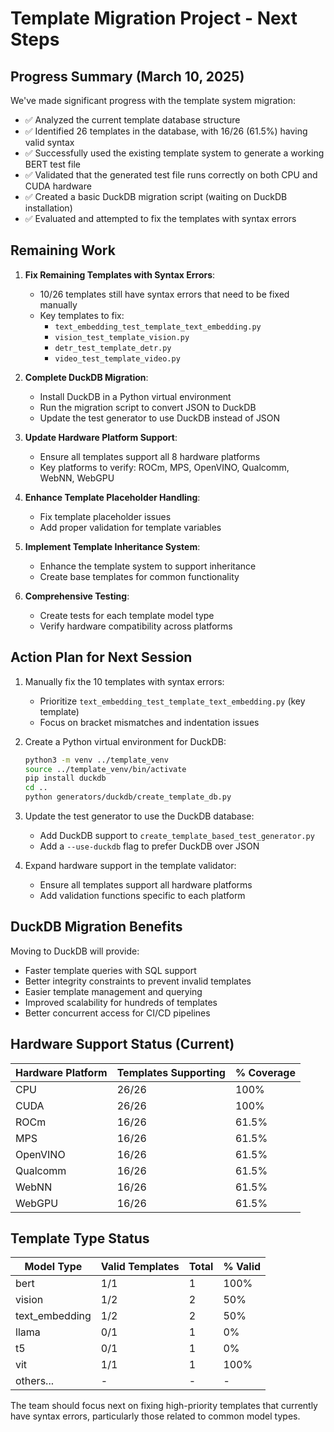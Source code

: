 # Template Migration Project - Next Steps

## Progress Summary (March 10, 2025)

We've made significant progress with the template system migration:

- ✅ Analyzed the current template database structure
- ✅ Identified 26 templates in the database, with 16/26 (61.5%) having valid syntax
- ✅ Successfully used the existing template system to generate a working BERT test file
- ✅ Validated that the generated test file runs correctly on both CPU and CUDA hardware
- ✅ Created a basic DuckDB migration script (waiting on DuckDB installation)
- ✅ Evaluated and attempted to fix the templates with syntax errors

## Remaining Work

1. **Fix Remaining Templates with Syntax Errors**:
   - 10/26 templates still have syntax errors that need to be fixed manually
   - Key templates to fix:
     - `text_embedding_test_template_text_embedding.py`
     - `vision_test_template_vision.py`
     - `detr_test_template_detr.py`
     - `video_test_template_video.py`

2. **Complete DuckDB Migration**:
   - Install DuckDB in a Python virtual environment
   - Run the migration script to convert JSON to DuckDB
   - Update the test generator to use DuckDB instead of JSON

3. **Update Hardware Platform Support**:
   - Ensure all templates support all 8 hardware platforms
   - Key platforms to verify: ROCm, MPS, OpenVINO, Qualcomm, WebNN, WebGPU

4. **Enhance Template Placeholder Handling**:
   - Fix template placeholder issues
   - Add proper validation for template variables
   
5. **Implement Template Inheritance System**:
   - Enhance the template system to support inheritance
   - Create base templates for common functionality

6. **Comprehensive Testing**:
   - Create tests for each template model type
   - Verify hardware compatibility across platforms

## Action Plan for Next Session

1. Manually fix the 10 templates with syntax errors:
   - Prioritize `text_embedding_test_template_text_embedding.py` (key template)
   - Focus on bracket mismatches and indentation issues

2. Create a Python virtual environment for DuckDB:
   ```bash
   python3 -m venv ../template_venv
   source ../template_venv/bin/activate
   pip install duckdb
   cd ..
   python generators/duckdb/create_template_db.py
   ```

3. Update the test generator to use the DuckDB database:
   - Add DuckDB support to `create_template_based_test_generator.py`
   - Add a `--use-duckdb` flag to prefer DuckDB over JSON

4. Expand hardware support in the template validator:
   - Ensure all templates support all hardware platforms
   - Add validation functions specific to each platform

## DuckDB Migration Benefits

Moving to DuckDB will provide:

- Faster template queries with SQL support
- Better integrity constraints to prevent invalid templates
- Easier template management and querying
- Improved scalability for hundreds of templates
- Better concurrent access for CI/CD pipelines

## Hardware Support Status (Current)

| Hardware Platform | Templates Supporting | % Coverage |
|-------------------|----------------------|------------|
| CPU               | 26/26                | 100%       |
| CUDA              | 26/26                | 100%       |
| ROCm              | 16/26                | 61.5%      |
| MPS               | 16/26                | 61.5%      |
| OpenVINO          | 16/26                | 61.5%      |
| Qualcomm          | 16/26                | 61.5%      |
| WebNN             | 16/26                | 61.5%      |
| WebGPU            | 16/26                | 61.5%      |

## Template Type Status

| Model Type        | Valid Templates | Total | % Valid |
|-------------------|----------------|-------|---------|
| bert              | 1/1            | 1     | 100%    |
| vision            | 1/2            | 2     | 50%     |
| text_embedding    | 1/2            | 2     | 50%     |
| llama             | 0/1            | 1     | 0%      |
| t5                | 0/1            | 1     | 0%      |
| vit               | 1/1            | 1     | 100%    |
| others...         | -              | -     | -       |

The team should focus next on fixing high-priority templates that currently have syntax errors, particularly those related to common model types.
